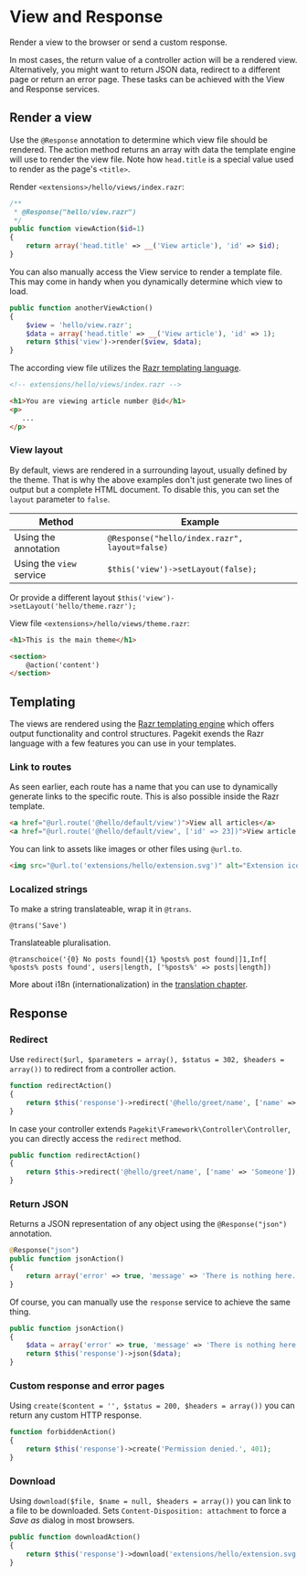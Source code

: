 # View and Response

<p class="uk-article-lead">Render a view to the browser or send a custom response.</p>

In most cases, the return value of a controller action will be a rendered view.
Alternatively, you might want to return JSON data, redirect to a different page
or return an error page. These tasks can be achieved with the View and Response
services.

## Render a view

Use the `@Response` annotation to determine which view file should be rendered.
The action method returns an array with data the template engine will use to
render the view file.  Note how `head.title` is a special value used to render
as the page's `<title>`.

Render `<extensions>/hello/views/index.razr`:

```PHP
/**
 * @Response("hello/view.razr")
 */
public function viewAction($id=1)
{
    return array('head.title' => __('View article'), 'id' => $id);
}
```

You can also manually access the View service to render a template file. This
may come in handy when you dynamically determine which view to load.


```PHP
public function anotherViewAction()
{
    $view = 'hello/view.razr';
    $data = array('head.title' => __('View article'), 'id' => 1);
    return $this('view')->render($view, $data);
}
```

The according view file utilizes the [Razr templating language](https://github.com/pagekit/razr).


```HTML
<!-- extensions/hello/views/index.razr -->

<h1>You are viewing article number @id</h1>
<p>
   ...
</p>

```

### View layout

By default, views are rendered in a surrounding layout, usually defined
by the theme. That is why the above examples don't just generate two lines of
output but a complete HTML document. To disable this, you can set the
`layout` parameter to `false`.

| Method                       | Example                                      |
|------------------------------|----------------------------------------------|
| Using the annotation         | `@Response("hello/index.razr", layout=false)`|
| Using the `view` service     | `$this('view')->setLayout(false);`           |

Or provide a different layout `$this('view')->setLayout('hello/theme.razr');`

View file `<extensions>/hello/views/theme.razr`:

```HTML
<h1>This is the main theme</h1>

<section>
    @action('content')
</section>
```

## Templating

The views are rendered using the [Razr templating engine](https://github.com/pagekit/razr)
which offers output functionality and control structures. Pagekit exends the Razr language with a few features you can use in your
templates.

### Link to routes

As seen earlier, each route has a name that you can use to dynamically generate
links to the specific route. This is also possible inside the Razr template.

```HTML
<a href="@url.route('@hello/default/view')">View all articles</a>
<a href="@url.route('@hello/default/view', ['id' => 23])">View article 23</a>
```

You can link to assets like images or other files using `@url.to`.

```HTML
<img src="@url.to('extensions/hello/extension.svg')" alt="Extension icon" />
```

### Localized strings

To make a string translateable, wrap it in `@trans`.

```
@trans('Save')
```

Translateable pluralisation.

```
@transchoice('{0} No posts found|{1} %posts% post found|]1,Inf[ %posts% posts found', users|length, ['%posts%' => posts|length])
```

More about i18n (internationalization) in the [translation chapter](translation.md).

## Response

### Redirect

Use `redirect($url, $parameters = array(), $status = 302, $headers = array())`
to redirect from a controller action.

```PHP
function redirectAction()
{
    return $this('response')->redirect('@hello/greet/name', ['name' => 'Someone']);
}
```

In case your controller extends `Pagekit\Framework\Controller\Controller`, you
can directly access the `redirect` method.

```PHP
public function redirectAction()
{
    return $this->redirect('@hello/greet/name', ['name' => 'Someone']);
}
```

### Return JSON

Returns a JSON representation of any object using the `@Response("json")` annotation.

```php
@Response("json")
public function jsonAction()
{
    return array('error' => true, 'message' => 'There is nothing here. Move along.');
}
```

Of course, you can manually use the `response` service to achieve the same thing.

```PHP
public function jsonAction()
{
    $data = array('error' => true, 'message' => 'There is nothing here. Move along.');
    return $this('response')->json($data);
}

```


### Custom response and error pages

Using `create($content = '', $status = 200, $headers = array())` you
can return any custom HTTP response.

```PHP
function forbiddenAction()
{
    return $this('response')->create('Permission denied.', 401);
}
```

### Download

Using `download($file, $name = null, $headers = array())` you can link to a file
to be downloaded. Sets `Content-Disposition: attachment` to force
a *Save as* dialog in most browsers.

```PHP
public function downloadAction()
{
    return $this('response')->download('extensions/hello/extension.svg');
}
```
